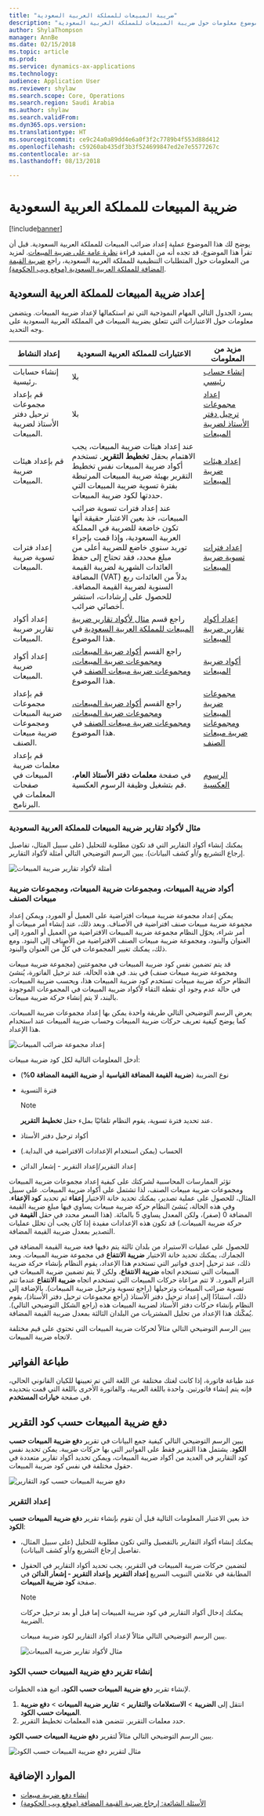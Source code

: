 ```yaml
---
title: "ضريبة المبيعات للمملكة العربية السعودية"
description: "يوفر هذا الموضوع معلومات حول ضريبة المبيعات للمملكة العربية السعودية."
author: ShylaThompson
manager: AnnBe
ms.date: 02/15/2018
ms.topic: article
ms.prod: 
ms.service: dynamics-ax-applications
ms.technology: 
audience: Application User
ms.reviewer: shylaw
ms.search.scope: Core, Operations
ms.search.region: Saudi Arabia
ms.author: shylaw
ms.search.validFrom: 
ms.dyn365.ops.version: 
ms.translationtype: HT
ms.sourcegitcommit: ce9c24a0a89dd4e6a0f3f2c7789b4f553d88d412
ms.openlocfilehash: c59260ab435df3b3f524699847ed2e7e5577267c
ms.contentlocale: ar-sa
ms.lasthandoff: 08/13/2018

---
```


# <a name="sales-tax-for-saudi-arabia"></a>ضريبة المبيعات للمملكة العربية السعودية

[!include[banner](../includes/banner.md)]

يوضح لك هذا الموضوع عملية إعداد ضرائب المبيعات للمملكة العربية السعودية. قبل أن تقرأ هذا الموضوع، قد تجده أنه من المفيد قراءة [نظرة عامة على ضريبة المبيعات](../general-ledger/indirect-taxes-overview.md). لمزيد من المعلومات حول المتطلبات التنظيمية للمملكة العربية السعودية، راجع [ضريبة القيمة المضافة للمملكة العربية السعودية (موقع ويب الحكومة)](https://www.vat.gov.sa/).

## <a name="setting-up-sales-tax-for-saudi-arabia"></a>إعداد ضريبة المبيعات للمملكة العربية السعودية

يسرد الجدول التالي المهام النموذجية التي تم استكمالها لإعداد ضريبة المبيعات. ويتضمن معلومات حول الاعتبارات التي تتعلق بضريبة المبيعات في المملكة العربية السعودية على وجه التحديد.

| إعداد النشاط                                                 | الاعتبارات للمملكة العربية السعودية | مزيد من المعلومات |
|----------------------------------------------------------------|---------------------------------|------------------|
| إنشاء حسابات رئيسية.                                          | بلا | [إنشاء حساب رئيسي](../general-ledger/tasks/create-main-account.md) |
| قم بإعداد مجموعات ترحيل دفتر الأستاذ لضريبة المبيعات.                    | بلا | [إعداد مجموعات ترحيل دفتر الأستاذ لضريبة المبيعات](../general-ledger/tasks/set-up-ledger-posting-groups-sales-tax.md) |
| قم بإعداد هيئات ضريبة المبيعات.                                  | عند إعداد هيئات ضريبة المبيعات، يجب الاهتمام بحقل **تخطيط التقرير**. تستخدم أكواد ضريبة المبيعات نفس تخطيط التقرير بهيئة ضريبة المبيعات المرتبطة بفترة تسوية ضريبة المبيعات التي حددتها لكود ضريبة المبيعات. | [إعداد هيئات ضريبة المبيعات](../general-ledger/tasks/set-up-sales-tax-authorities.md) |
| إعداد فترات تسوية ضريبة المبيعات.                           | عند إعداد فترات تسوية ضرائب المبيعات، خذ بعين الاعتبار حقيقة أنها تكون خاضعة للضريبة في المملكة العربية السعودية، وإذا قمت بإجراء توريد سنوي خاضع للضريبة أعلى من مبلغ محدد، فقد تحتاج إلى حفظ العائدات الشهرية لضريبة القيمة المضافة (VAT) بدلاً من العائدات ربع السنوية لضريبة القيمة المضافة. للحصول على إرشادات، استشر أخصائي ضرائب. | [إعداد فترات تسوية ضريبة المبيعات](../general-ledger/tasks/set-up-sales-tax-settlement-periods.md) |
| إعداد أكواد تقارير ضريبة المبيعات.                              | راجع قسم [مثال لأكواد تقارير ضريبة المبيعات للمملكة العربية السعودية](#sales-tax-reporting-codes-example-for-saudi-arabia) في هذا الموضوع. | [إعداد أكواد تقارير ضريبة المبيعات](../general-ledger/tasks/set-up-sales-tax-reporting-codes.md) |
| إعداد أكواد ضريبة المبيعات.                                        | راجع القسم [أكواد ضريبة المبيعات، ومجموعات ضريبة المبيعات، ومجموعات ضريبة مبيعات الصنف‬](#sales-tax-codes-sales-tax-groups-and-item-sales-tax-groups) في هذا الموضوع. | [أكواد ضريبة المبيعات](../general-ledger/tasks/set-up-sales-tax-codes.md) |
| قم بإعداد مجموعات ضريبة المبيعات ومجموعات ضريبة مبيعات الصنف.             | راجع القسم [أكواد ضريبة المبيعات، ومجموعات ضريبة المبيعات، ومجموعات ضريبة مبيعات الصنف‬](#sales-tax-codes-sales-tax-groups-and-item-sales-tax-groups) في هذا الموضوع. | [مجموعات ضريبة المبيعات ومجموعات ضريبة مبيعات الصنف](../general-ledger/tasks/set-up-sales-tax-groups-item-sales-tax-groups.md) |
| قم بإعداد معلمات ضريبة المبيعات في صفحات المعلمات في البرنامج. | في صفحة **معلمات دفتر الأستاذ العام**، قم بتشغيل وظيفة الرسوم العكسية. | [الرسوم العكسية](emea-reverse-charge.md) |

### <a name="sales-tax-reporting-codes-example-for-saudi-arabia"></a>مثال لأكواد تقارير ضريبة المبيعات للمملكة العربية السعودية

يمكنك إنشاء أكواد التقارير التي قد تكون مطلوبة للتحليل (على سبيل المثال، تفاصيل إرجاع التشريع و/أو كشف البيانات). يبين الرسم التوضيحي التالي أمثلة لأكواد التقارير.

![أمثلة لأكواد تقارير ضريبة المبيعات](media/apac-sau-sales-tax-reporting-codes.png)

### <a name="sales-tax-codes-sales-tax-groups-and-item-sales-tax-groups"></a>أكواد ضريبة المبيعات، ومجموعات ضريبة المبيعات، ومجموعات ضريبة مبيعات الصنف

يمكن إعداد مجموعة ضريبة مبيعات افتراضية على العميل أو المورد، ويمكن إعداد مجموعة ضريبة مبيعات صنف افتراضية في الأصناف. وبعد ذلك، عند إنشاء أمر مبيعات أو أمر شراء، يحوّل النظام مجموعة ضريبة المبيعات الافتراضية من العميل أو المورد إلى العنوان والبنود، ومجموعة ضريبة مبيعات الصنف الافتراضية من الأصناف إلى البنود. ومع ذلك، يمكنك تغيير المجموعات في كلٍّ من العنوان والبنود.

قد يتم تضمين نفس كود ضريبة المبيعات في مجموعتين (مجموعة ضريبة مبيعات ومجموعة ضريبة مبيعات صنف) في بند. في هذه الحالة، عند ترحيل الفاتورة، يُنشئ النظام حركة ضريبة مبيعات تستخدم كود ضريبة المبيعات هذا، ويحسب ضريبة المبيعات. في حالة عدم وجود أي نقطة التقاء لأكواد ضريبة المبيعات في المجموعات الموجودة بالبند، لا يتم إنشاء حركة ضريبة مبيعات.

يعرض الرسم التوضيحي التالي طريقة واحدة يمكن بها إعداد مجموعات ضريبة المبيعات. كما يوضح كيفية تعريف حركات ضريبة المبيعات وحساب ضريبة المبيعات عند استخدام هذا الإعداد.

![إعداد مجموعة ضرائب المبيعات](media/apac-sau-sales-tax-groups-diagram.png)

أدخل المعلومات التالية لكل كود ضريبة مبيعات:

- نوع الضريبة (**ضريبة القيمة المضافة القياسية** أو **ضريبة القيمة المضافة 0%**)
- فترة التسوية

    > [!NOTE]
    > عند تحديد فترة تسوية، يقوم النظام تلقائيًا بملء حقل **تخطيط التقرير**.

- أكواد ترحيل دفتر الأستاذ
- الحساب (يمكن استخدام الإعدادات الافتراضية في البداية.)
- إعداد التقرير/إعداد التقرير - إشعار الدائن

تؤثر الممارسات المحاسبية لشركتك على كيفية إعداد مجموعات ضريبة المبيعات ومجموعات ضريبة مبيعات الصنف، لذا تشتمل على أكواد ضريبة المبيعات. على سبيل المثال، للحصول على عملية تصدير، يمكنك تحديد خانة الاختيار **إعفاء** ثم تحديد **كود الإعفاء**. وفي هذه الحالة، يُنشئ النظام حركة ضريبة مبيعات يساوي فيها مبلغ ضريبة القيمة المضافة 0 (صفر)، ولكن المعدل يساوي 5 بالمائة. (هذا السعر محدد في حقل **القيمة** في حركة ضريبة المبيعات.) قد تكون هذه الإعدادات مفيدة إذا كان يجب أن تحلل عمليات التصدير بمعدل ضريبة القيمة المضافة.

للحصول على عمليات الاستيراد من بلدان ثالثة يتم دفيها فعة ضريبة القيمة المضافة في الجمارك، يمكنك تحديد خانة الاختيار **ضريبة الانتفاع** في مجموعة ضريبة المبيعات. وبعد ذلك، عند ترحيل إحدى فواتير التي تستخدم هذا الإعداد، يقوم النظام بإنشاء حركة ضريبة المبيعات التي تستخدم اتجاه **ضريبة الانتفاع**، ولكن لا يتم تضمين ضريبة المبيعات في التزام المورد. لا تتم مراعاة حركات المبيعات التي تستخدم اتجاه **ضريبة الانتفاع** عندما تتم تسوية ضرائب المبيعات وترحيلها (راجع تسوية وترحيل ضريبة المبيعات). بالإضافة إلى ذلك، استنادًا إلى إعداد ترحيل دفتر الأستاذ (راجع مجموعات ترحيل دفتر الأستاذ)، يقوم النظام بإنشاء حركات دفتر الأستاذ لضريبة المبيعات هذه (راجع الشكل التوضيحي التالي). يُمكّنك هذا الإعداد من تحليل المشتريات من البلدان الثالثة بمعدل ضريبة القيمة المضافة.

يبين الرسم التوضيحي التالي مثالاً لحركات ضريبة المبيعات التي تحتوي على قيم مختلفة لاتجاه ضريبة المبيعات.

## <a name="printing-invoices"></a>طباعة الفواتير

عند طباعة فاتورة، إذا كانت لغتك مختلفة عن اللغة التي تم تعيينها للكيان القانوني الحالي، فإنه يتم إنشاء فاتورتين. واحدة باللغة العربية، والفاتورة الأخرى باللغة التي قمت بتحديده في صفحة **خيارات المستخدم**.

## <a name="the-sales-tax-payment-by-code-report"></a>دفع ضريبة المبيعات حسب كود التقرير

يبين الرسم التوضيحي التالي كيفية جمع البيانات في تقرير **دفع ضريبة المبيعات حسب الكود**. يشتمل هذا التقرير فقط على الفواتير التي بها حركات ضريبة. يمكن تحديد نفس كود التقارير في العديد من أكواد ضريبة المبيعات، ويمكن تحديد أكواد تقارير متعددة في حقول مختلفة في نفس كود ضريبة المبيعات.

![دفع ضريبة المبيعات حسب كود التقارير](media/apac-sau-sales-tax-diagram.png)

### <a name="report-setup"></a>إعداد التقرير

خذ بعين الاعتبار المعلومات التالية قبل أن تقوم بإنشاء تقرير **دفع ضريبة المبيعات حسب الكود**:

- يمكنك إنشاء أكواد التقارير بالتفصيل والتي تكون مطلوبة للتحليل (على سبيل المثال، تفاصيل إرجاع التشريع و/أو كشف البيانات).
- لتضمين حركات ضريبة المبيعات في التقرير، يجب تحديد أكواد التقارير في الحقول المطابقة في علامتي التبويب السريع **إعداد التقرير** و**إعداد التقرير - إشعار الدائن** في صفحة **كود ضريبة المبيعات**.

    > [!NOTE]
    > يمكنك إدخال أكواد التقارير في كود ضريبة المبيعات إما قبل أو بعد ترحيل حركات الضريبة.

    يبين الرسم التوضيحي التالي مثالاً لإعداد أكواد التقارير لكود ضريبة مبيعات.

    ![مثال لأكواد تقارير ضريبة المبيعات](media/apac-sau-sales-tax-codes.png)

### <a name="generate-the-sales-tax-payment-by-code-report"></a>إنشاء تقرير دفع ضريبة المبيعات حسب الكود

لإنشاء تقرير **دفع ضريبة المبيعات حسب الكود**، اتبع هذه الخطوات.

1. انتقل إلى **الضريبة** &gt; **الاستعلامات والتقارير‬** &gt; **تقارير ضريبة المبيعات** &gt; **دفع ضريبة المبيعات حسب الكود**.
2. حدد معلمات التقرير. تتضمن هذه المعلمات تخطيط التقرير.

يبين الرسم التوضيحي التالي مثالاً لتقرير **دفع ضريبة المبيعات حسب الكود**.

![مثال لتقرير دفع ضريبة المبيعات حسب الكود](media/apac-sau-report-example.png)

## <a name="additional-resources"></a>الموارد الإضافية

- [إنشاء دفع ضريبة مبيعات](../general-ledger/tasks/create-sales-tax-payment.md)
- [الأسئلة الشائعة: إرجاع ضريبة القيمة المضافة (موقع ويب الحكومة)](https://www.vat.gov.sa/en/e-services/vat-returns)


